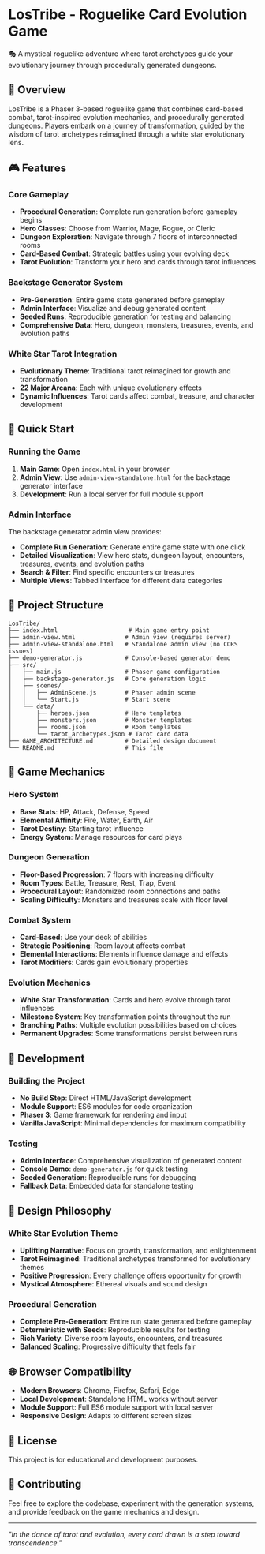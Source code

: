 # LosTribe - Roguelike Card Evolution Game

🎭 A mystical roguelike adventure where tarot archetypes guide your evolutionary journey through procedurally generated dungeons.

## 🌟 Overview

LosTribe is a Phaser 3-based roguelike game that combines card-based combat, tarot-inspired evolution mechanics, and procedurally generated dungeons. Players embark on a journey of transformation, guided by the wisdom of tarot archetypes reimagined through a white star evolutionary lens.

## 🎮 Features

### Core Gameplay
- **Procedural Generation**: Complete run generation before gameplay begins
- **Hero Classes**: Choose from Warrior, Mage, Rogue, or Cleric
- **Dungeon Exploration**: Navigate through 7 floors of interconnected rooms
- **Card-Based Combat**: Strategic battles using your evolving deck
- **Tarot Evolution**: Transform your hero and cards through tarot influences

### Backstage Generator System
- **Pre-Generation**: Entire game state generated before gameplay
- **Admin Interface**: Visualize and debug generated content
- **Seeded Runs**: Reproducible generation for testing and balancing
- **Comprehensive Data**: Hero, dungeon, monsters, treasures, events, and evolution paths

### White Star Tarot Integration
- **Evolutionary Theme**: Traditional tarot reimagined for growth and transformation
- **22 Major Arcana**: Each with unique evolutionary effects
- **Dynamic Influences**: Tarot cards affect combat, treasure, and character development

## 🚀 Quick Start

### Running the Game

1. **Main Game**: Open `index.html` in your browser
2. **Admin View**: Use `admin-view-standalone.html` for the backstage generator interface
3. **Development**: Run a local server for full module support

### Admin Interface

The backstage generator admin view provides:
- **Complete Run Generation**: Generate entire game state with one click
- **Detailed Visualization**: View hero stats, dungeon layout, encounters, treasures, events, and evolution paths
- **Search & Filter**: Find specific encounters or treasures
- **Multiple Views**: Tabbed interface for different data categories

## 📁 Project Structure

```
LosTribe/
├── index.html                    # Main game entry point
├── admin-view.html              # Admin view (requires server)
├── admin-view-standalone.html   # Standalone admin view (no CORS issues)
├── demo-generator.js            # Console-based generator demo
├── src/
│   ├── main.js                  # Phaser game configuration
│   ├── backstage-generator.js   # Core generation logic
│   ├── scenes/
│   │   ├── AdminScene.js        # Phaser admin scene
│   │   └── Start.js             # Start scene
│   └── data/
│       ├── heroes.json          # Hero templates
│       ├── monsters.json        # Monster templates
│       ├── rooms.json           # Room templates
│       └── tarot_archetypes.json # Tarot card data
├── GAME_ARCHITECTURE.md         # Detailed design document
└── README.md                    # This file
```

## 🎯 Game Mechanics

### Hero System
- **Base Stats**: HP, Attack, Defense, Speed
- **Elemental Affinity**: Fire, Water, Earth, Air
- **Tarot Destiny**: Starting tarot influence
- **Energy System**: Manage resources for card plays

### Dungeon Generation
- **Floor-Based Progression**: 7 floors with increasing difficulty
- **Room Types**: Battle, Treasure, Rest, Trap, Event
- **Procedural Layout**: Randomized room connections and paths
- **Scaling Difficulty**: Monsters and treasures scale with floor level

### Combat System
- **Card-Based**: Use your deck of abilities
- **Strategic Positioning**: Room layout affects combat
- **Elemental Interactions**: Elements influence damage and effects
- **Tarot Modifiers**: Cards gain evolutionary properties

### Evolution Mechanics
- **White Star Transformation**: Cards and hero evolve through tarot influences
- **Milestone System**: Key transformation points throughout the run
- **Branching Paths**: Multiple evolution possibilities based on choices
- **Permanent Upgrades**: Some transformations persist between runs

## 🔧 Development

### Building the Project
- **No Build Step**: Direct HTML/JavaScript development
- **Module Support**: ES6 modules for code organization
- **Phaser 3**: Game framework for rendering and input
- **Vanilla JavaScript**: Minimal dependencies for maximum compatibility

### Testing
- **Admin Interface**: Comprehensive visualization of generated content
- **Console Demo**: `demo-generator.js` for quick testing
- **Seeded Generation**: Reproducible runs for debugging
- **Fallback Data**: Embedded data for standalone testing

## 🎨 Design Philosophy

### White Star Evolution Theme
- **Uplifting Narrative**: Focus on growth, transformation, and enlightenment
- **Tarot Reimagined**: Traditional archetypes transformed for evolutionary themes
- **Positive Progression**: Every challenge offers opportunity for growth
- **Mystical Atmosphere**: Ethereal visuals and sound design

### Procedural Generation
- **Complete Pre-Generation**: Entire run state generated before gameplay
- **Deterministic with Seeds**: Reproducible results for testing
- **Rich Variety**: Diverse room layouts, encounters, and treasures
- **Balanced Scaling**: Progressive difficulty that feels fair

## 🌐 Browser Compatibility

- **Modern Browsers**: Chrome, Firefox, Safari, Edge
- **Local Development**: Standalone HTML works without server
- **Module Support**: Full ES6 module support with local server
- **Responsive Design**: Adapts to different screen sizes

## 📝 License

This project is for educational and development purposes.

## 🤝 Contributing

Feel free to explore the codebase, experiment with the generation systems, and provide feedback on the game mechanics and design.

---

*"In the dance of tarot and evolution, every card drawn is a step toward transcendence."*
